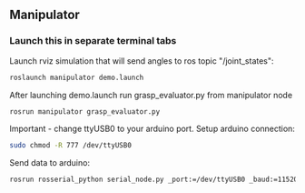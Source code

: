 ## Manipulator

### Launch this in separate terminal tabs
Launch rviz simulation that will send angles to ros topic "/joint_states":
```bash
roslaunch manipulator demo.launch
```
After launching demo.launch run grasp_evaluator.py from manipulator node
```bash
rosrun manipulator grasp_evaluator.py
```
Important - change ttyUSB0 to your arduino port. Setup arduino connection:
```bash
sudo chmod -R 777 /dev/ttyUSB0
```
Send  data to arduino:
```bash
rosrun rosserial_python serial_node.py _port:=/dev/ttyUSB0 _baud:=115200
```

